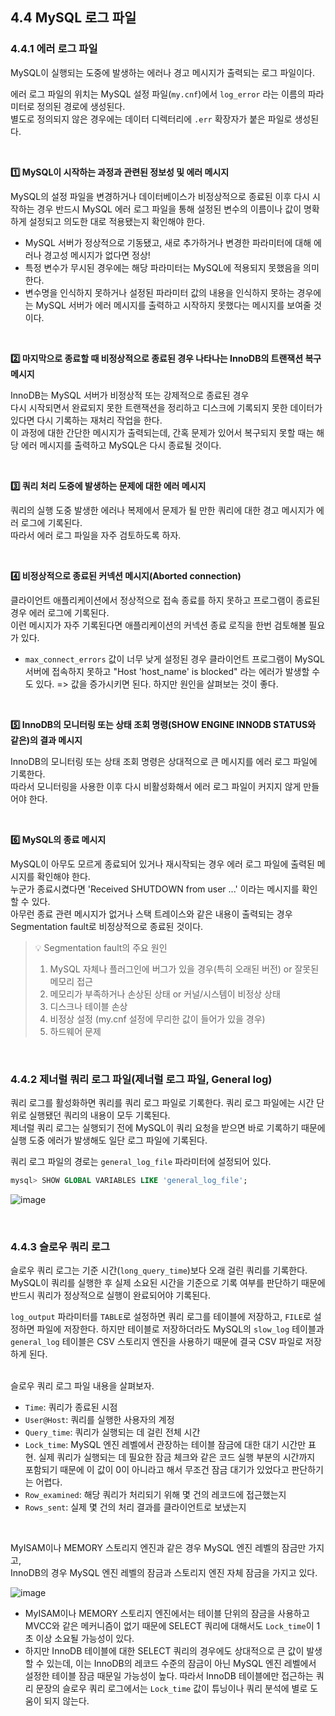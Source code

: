 ## 4.4 MySQL 로그 파일

### 4.4.1 에러 로그 파일
MySQL이 실행되는 도중에 발생하는 에러나 경고 메시지가 출력되는 로그 파일이다.

에러 로그 파일의 위치는 MySQL 설정 파일(`my.cnf`)에서 `log_error` 라는 이름의 파라미터로 정의된 경로에 생성된다. <br>
별도로 정의되지 않은 경우에는 데이터 디렉터리에 `.err` 확장자가 붙은 파일로 생성된다. <br>

<br>

**1️⃣ MySQL이 시작하는 과정과 관련된 정보성 및 에러 메시지**
<br>

MySQL의 설정 파일을 변경하거나 데이터베이스가 비정상적으로 종료된 이후 다시 시작하는 경우 
반드시 MySQL 에러 로그 파일을 통해 설정된 변수의 이름이나 값이 명확하게 설정되고 의도한 대로 적용됐는지 확인해야 한다.

- MySQL 서버가 정상적으로 기동됐고, 새로 추가하거나 변경한 파라미터에 대해 에러나 경고성 메시지가 없다면 정상!
- 특정 변수가 무시된 경우에는 해당 파라미터는 MySQL에 적용되지 못했음을 의미한다.
- 변수명을 인식하지 못하거나 설정된 파라미터 값의 내용을 인식하지 못하는 경우에는 MySQL 서버가 에러 메시지를 출력하고 시작하지 못했다는 메시지를 보여줄 것이다.

<br>

**2️⃣ 마지막으로 종료할 때 비정상적으로 종료된 경우 나타나는 InnoDB의 트랜잭션 복구 메시지**
<br>

InnoDB는 MySQL 서버가 비정상적 또는 강제적으로 종료된 경우 <br>
다시 시작되면서 완료되지 못한 트랜잭션을 정리하고 디스크에 기록되지 못한 데이터가 있다면 다시 기록하는 재처리 작업을 한다. <br>
이 과정에 대한 간단한 메시지가 출력되는데, 간혹 문제가 있어서 복구되지 못할 때는 해당 에러 메시지를 출력하고 MySQL은 다시 종료될 것이다. <br>

<br>

**3️⃣ 쿼리 처리 도중에 발생하는 문제에 대한 에러 메시지**
<br>

쿼리의 실행 도중 발생한 에러나 복제에서 문제가 될 만한 쿼리에 대한 경고 메시지가 에러 로그에 기록된다. <br>
따라서 에러 로그 파일을 자주 검토하도록 하자. <br>

<br>

**4️⃣ 비정상적으로 종료된 커넥션 메시지(Aborted connection)**
<br>

클라이언트 애플리케이션에서 정상적으로 접속 종료를 하지 못하고 프로그램이 종료된 경우 에러 로그에 기록된다. <br>
이런 메시지가 자주 기록된다면 애플리케이션의 커넥션 종료 로직을 한번 검토해볼 필요가 있다. <br>

- `max_connect_errors` 값이 너무 낮게 설정된 경우 클라이언트 프로그램이 MySQL 서버에 접속하지 못하고 "Host 'host_name' is blocked" 라는 에러가 발생할 수도 있다.
  => 값을 증가시키면 된다. 하지만 원인을 살펴보는 것이 좋다.

<br>

**5️⃣ InnoDB의 모니터링 또는 상태 조회 명령(SHOW ENGINE INNODB STATUS와 같은)의 결과 메시지**
<br>

InnoDB의 모니터링 또는 상태 조회 명령은 상대적으로 큰 메시지를 에러 로그 파일에 기록한다. <br>
따라서 모니터링을 사용한 이후 다시 비활성화해서 에러 로그 파일이 커지지 않게 만들어야 한다. <br>

<br>

**6️⃣ MySQL의 종료 메시지**
<br>

MySQL이 아무도 모르게 종료되어 있거나 재시작되는 경우 에러 로그 파일에 출력된 메시지를 확인해야 한다. <br>
누군가 종료시켰다면 'Received SHUTDOWN from user ...' 이라는 메시지를 확인할 수 있다. <br>
아무런 종료 관련 메시지가 없거나 스택 트레이스와 같은 내용이 출력되는 경우 Segmentation fault로 비정상적으로 종료된 것이다. <br>

> 💡 Segmentation fault의 주요 원인 <br>
> 1) MySQL 자체나 플러그인에 버그가 있을 경우(특히 오래된 버전) or 잘못된 메모리 접근
> 2) 메모리가 부족하거나 손상된 상태 or 커널/시스템이 비정상 상태
> 3) 디스크나 테이블 손상
> 4) 비정상 설정 (my.cnf 설정에 무리한 값이 들어가 있을 경우)
> 5) 하드웨어 문제

<br>

### 4.4.2 제너럴 쿼리 로그 파일(제너럴 로그 파일, General log)
쿼리 로그를 활성화하면 쿼리를 쿼리 로그 파일로 기록한다. 쿼리 로그 파일에는 시간 단위로 실행됐던 쿼리의 내용이 모두 기록된다. <br>
제너럴 쿼리 로그는 실행되기 전에 MySQL이 쿼리 요청을 받으면 바로 기록하기 때문에 실행 도중 에러가 발생해도 일단 로그 파일에 기록된다. <br>

쿼리 로그 파일의 경로는 `general_log_file` 파라미터에 설정되어 있다. <br>
```sql
mysql> SHOW GLOBAL VARIABLES LIKE 'general_log_file';
```
![image](https://github.com/user-attachments/assets/27a9976a-218a-4b14-bafd-5d721efd9022)

<br>

### 4.4.3 슬로우 쿼리 로그
슬로우 쿼리 로그는 기준 시간(`long_query_time`)보다 오래 걸린 쿼리를 기록한다. <br>
MySQL이 쿼리를 실행한 후 실제 소요된 시간을 기준으로 기록 여부를 판단하기 때문에 반드시 쿼리가 정상적으로 실행이 완료되어야 기록된다. <br>

`log_output` 파라미터를 `TABLE`로 설정하면 쿼리 로그를 테이블에 저장하고, `FILE`로 설정하면 파일에 저장한다. 
하지만 테이블로 저장하더라도 MySQL의 `slow_log` 테이블과 `general_log` 테이블은 CSV 스토리지 엔진을 사용하기 때문에 결국 CSV 파일로 저장하게 된다. <br>
<br>

슬로우 쿼리 로그 파일 내용을 살펴보자.
- `Time`: 쿼리가 종료된 시점
- `User@Host`: 쿼리를 실행한 사용자의 계정
- `Query_time`: 쿼리가 실행되는 데 걸린 전체 시간
- `Lock_time`: MySQL 엔진 레벨에서 관장하는 테이블 잠금에 대한 대기 시간만 표현.
  실제 쿼리가 실행되는 데 필요한 잠금 체크와 같은 코드 실행 부분의 시간까지 포함되기 때문에 이 값이 0이 아니라고 해서 무조건 잠금 대기가 있었다고 판단하기는 어렵다.
- `Row_examined`: 해당 쿼리가 처리되기 위해 몇 건의 레코드에 접근했는지
- `Rows_sent`: 실제 몇 건의 처리 결과를 클라이언트로 보냈는지

<br>

MyISAM이나 MEMORY 스토리지 엔진과 같은 경우 MySQL 엔진 레벨의 잠금만 가지고, <br>
InnoDB의 경우 MySQL 엔진 레벨의 잠금과 스토리지 엔진 자체 잠금을 가지고 있다. <br>

![image](https://github.com/user-attachments/assets/a46809f9-b6e9-4188-a2e2-6e60f4733207)
- MyISAM이나 MEMORY 스토리지 엔진에서는 테이블 단위의 잠금을 사용하고 MVCC와 같은 메커니즘이 없기 때문에 SELECT 쿼리에 대해서도 `Lock_time`이 1초 이상 소요될 가능성이 있다.
- 하지만 InnoDB 테이블에 대한 SELECT 쿼리의 경우에도 상대적으로 큰 값이 발생할 수 있는데, 이는 InnoDB의 레코드 수준의 잠금이 아닌 MySQL 엔진 레벨에서 설정한 테이블 잠금 때문일 가능성이 높다.
  따라서 InnoDB 테이블에만 접근하는 쿼리 문장의 슬로우 쿼리 로그에서는 `Lock_time` 값이 튜닝이나 쿼리 분석에 별로 도움이 되지 않는다.

